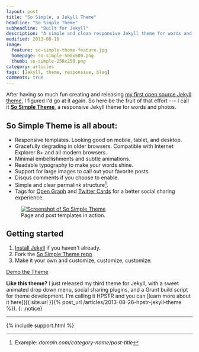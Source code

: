 ```yaml
---
layout: post
title: "So Simple, a Jekyll Theme"
headline: "So Simple Theme"
subheadline: "Built for Jekyll"
description: "A simple and clean responsive Jekyll theme for words and photos by designer Michael Rose."
modified: 2013-08-16
image: 
  feature: so-simple-theme-feature.jpg
  homepage: so-simple-500x500.png
  thumb: so-simple-250x250.png
category: articles
tags: [Jekyll, theme, responsive, blog]
comments: true
---
```


After having so much fun creating and releasing [my first open source Jekyll theme](http://mmistakes.github.io/minimal-mistakes), I figured I'd go at it again. So here be the fruit of that effort --- I call it [**So Simple Theme**](http://mmistakes.github.io/so-simple-theme), a responsive Jekyll theme for words and photos. 

## So Simple Theme is all about:

* Responsive templates. Looking good on mobile, tablet, and desktop.
* Gracefully degrading in older browsers. Compatible with Internet Explorer 8+ and all modern browsers. 
* Minimal embellishments and subtle animations. 
* Readable typography to make your words shine.
* Support for large images to call out your favorite posts.
* Disqus comments if you choose to enable.
* Simple and clear permalink structure[^1].
* Tags for [Open Graph](https://developers.facebook.com/docs/opengraph/) and [Twitter Cards](https://dev.twitter.com/docs/cards) for a better social sharing experience.

<figure class="large">
	<a href="http://mmistakes.github.io/so-simple-theme" onClick="_gaq.push(['_trackEvent', 'Link', 'So Simple - Theme Demo']);" title="Preview So Simple Theme"><img src="{{ site.url }}/images/so-simple-theme-preview.jpg" alt="Screenshot of So Simple Theme"></a>
	<figcaption>Page and post templates in action.</figcaption>
</figure>

## Getting started

1. [Install Jekyll](http://jekyllrb.com) if you haven't already.
2. Fork the [So Simple Theme repo](http://github.com/mmistakes/so-simple-theme/)
3. Make it your own and customize, customize, customize.

<div markdown="0"><a onClick="_gaq.push(['_trackEvent', 'Link', 'So Simple - Theme Demo']);" href="http://mmistakes.github.io/so-simple-theme" class="btn btn-inverse">Demo the Theme</a></div>

**Like this theme?** I just released my third theme for Jekyll, with a sweet animated drop down menu, social sharing plugins, and a Grunt build script for theme development. I'm calling it HPSTR and you can [learn more about it here]({{ site.url }}{% post_url /articles/2013-08-26-hpstr-jekyll-theme %}).
{: .notice}

[^1]: Example: *domain.com/category-name/post-title*

---

{% include support.html %}